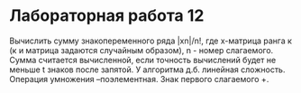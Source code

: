# Лабораторная работа 12

Вычислить сумму знакопеременного ряда |хn|/n!, где х-матрица ранга к (к и матрица задаются случайным образом), n - номер слагаемого.
Сумма считается вычисленной, если точность вычислений будет не меньше t знаков после запятой. У алгоритма д.б. линейная сложность.
Операция умножения –поэлементная. Знак первого слагаемого  +.
